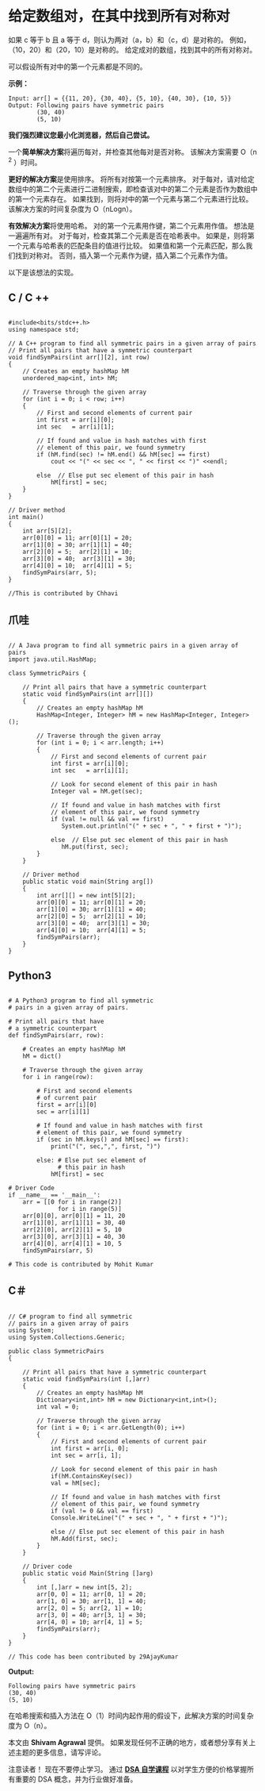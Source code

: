 # 给定数组对，在其中找到所有对称对

如果 c 等于 b 且 a 等于 d，则认为两对（a，b）和（c，d）是对称的。 例如，（10，20）和（20，10）是对称的。 给定成对的数组，找到其中的所有对称对。

可以假设所有对中的第一个元素都是不同的。

**示例：**

```
Input: arr[] = {{11, 20}, {30, 40}, {5, 10}, {40, 30}, {10, 5}}
Output: Following pairs have symmetric pairs
        (30, 40)
        (5, 10)  

```

**我们强烈建议您最小化浏览器，然后自己尝试。**

一个**简单解决方案**将遍历每对，并检查其他每对是否对称。 该解决方案需要 O（n <sup>2</sup> ）时间。

**更好的解决方案**是使用排序。 将所有对按第一个元素排序。 对于每对，请对给定数组中的第二个元素进行二进制搜索，即检查该对中的第二个元素是否作为数组中的第一个元素存在。 如果找到，则将对中的第一个元素与第二个元素进行比较。 该解决方案的时间复杂度为 O（nLogn）。

**有效解决方案**将使用哈希。 对的第一个元素用作键，第二个元素用作值。 想法是一遍遍所有对。 对于每对，检查其第二个元素是否在哈希表中。 如果是，则将第一个元素与哈希表的匹配条目的值进行比较。 如果值和第一个元素匹配，那么我们找到对称对。 否则，插入第一个元素作为键，插入第二个元素作为值。

以下是该想法的实现。

## C / C ++

```

#include<bits/stdc++.h> 
using namespace std; 

// A C++ program to find all symmetric pairs in a given array of pairs 
// Print all pairs that have a symmetric counterpart 
void findSymPairs(int arr[][2], int row) 
{ 
    // Creates an empty hashMap hM 
    unordered_map<int, int> hM; 

    // Traverse through the given array 
    for (int i = 0; i < row; i++) 
    { 
        // First and second elements of current pair 
        int first = arr[i][0]; 
        int sec   = arr[i][1]; 

        // If found and value in hash matches with first 
        // element of this pair, we found symmetry 
        if (hM.find(sec) != hM.end() && hM[sec] == first) 
            cout << "(" << sec << ", " << first << ")" <<endl; 

        else  // Else put sec element of this pair in hash 
            hM[first] = sec; 
    } 
} 

// Driver method 
int main() 
{ 
    int arr[5][2]; 
    arr[0][0] = 11; arr[0][1] = 20; 
    arr[1][0] = 30; arr[1][1] = 40; 
    arr[2][0] = 5;  arr[2][1] = 10; 
    arr[3][0] = 40;  arr[3][1] = 30; 
    arr[4][0] = 10;  arr[4][1] = 5; 
    findSymPairs(arr, 5); 
} 

//This is contributed by Chhavi 

```

## 爪哇

```

// A Java program to find all symmetric pairs in a given array of pairs 
import java.util.HashMap; 

class SymmetricPairs { 

    // Print all pairs that have a symmetric counterpart 
    static void findSymPairs(int arr[][]) 
    { 
        // Creates an empty hashMap hM 
        HashMap<Integer, Integer> hM = new HashMap<Integer, Integer>(); 

        // Traverse through the given array 
        for (int i = 0; i < arr.length; i++) 
        { 
            // First and second elements of current pair 
            int first = arr[i][0]; 
            int sec   = arr[i][1]; 

            // Look for second element of this pair in hash 
            Integer val = hM.get(sec); 

            // If found and value in hash matches with first 
            // element of this pair, we found symmetry 
            if (val != null && val == first) 
               System.out.println("(" + sec + ", " + first + ")"); 

            else  // Else put sec element of this pair in hash 
               hM.put(first, sec); 
        } 
    } 

    // Driver method 
    public static void main(String arg[]) 
    { 
        int arr[][] = new int[5][2]; 
        arr[0][0] = 11; arr[0][1] = 20; 
        arr[1][0] = 30; arr[1][1] = 40; 
        arr[2][0] = 5;  arr[2][1] = 10; 
        arr[3][0] = 40;  arr[3][1] = 30; 
        arr[4][0] = 10;  arr[4][1] = 5; 
        findSymPairs(arr); 
    } 
} 

```

## Python3

```

# A Python3 program to find all symmetric  
# pairs in a given array of pairs. 

# Print all pairs that have 
# a symmetric counterpart 
def findSymPairs(arr, row): 

    # Creates an empty hashMap hM 
    hM = dict() 

    # Traverse through the given array 
    for i in range(row): 

        # First and second elements  
        # of current pair 
        first = arr[i][0] 
        sec = arr[i][1] 

        # If found and value in hash matches with first 
        # element of this pair, we found symmetry 
        if (sec in hM.keys() and hM[sec] == first): 
            print("(", sec,",", first, ")") 

        else: # Else put sec element of 
              # this pair in hash 
            hM[first] = sec 

# Driver Code 
if __name__ == '__main__': 
    arr = [[0 for i in range(2)]  
              for i in range(5)] 
    arr[0][0], arr[0][1] = 11, 20
    arr[1][0], arr[1][1] = 30, 40
    arr[2][0], arr[2][1] = 5, 10
    arr[3][0], arr[3][1] = 40, 30
    arr[4][0], arr[4][1] = 10, 5
    findSymPairs(arr, 5) 

# This code is contributed by Mohit Kumar 

```

## C＃

```

// C# program to find all symmetric  
// pairs in a given array of pairs  
using System; 
using System.Collections.Generic; 

public class SymmetricPairs  
{ 

    // Print all pairs that have a symmetric counterpart 
    static void findSymPairs(int [,]arr) 
    { 
        // Creates an empty hashMap hM 
        Dictionary<int,int> hM = new Dictionary<int,int>(); 
        int val = 0; 

        // Traverse through the given array 
        for (int i = 0; i < arr.GetLength(0); i++) 
        { 
            // First and second elements of current pair 
            int first = arr[i, 0]; 
            int sec = arr[i, 1]; 

            // Look for second element of this pair in hash 
            if(hM.ContainsKey(sec)) 
            val = hM[sec]; 

            // If found and value in hash matches with first 
            // element of this pair, we found symmetry 
            if (val != 0 && val == first) 
            Console.WriteLine("(" + sec + ", " + first + ")"); 

            else // Else put sec element of this pair in hash 
            hM.Add(first, sec); 
        } 
    } 

    // Driver code 
    public static void Main(String []arg) 
    { 
        int [,]arr = new int[5, 2]; 
        arr[0, 0] = 11; arr[0, 1] = 20; 
        arr[1, 0] = 30; arr[1, 1] = 40; 
        arr[2, 0] = 5; arr[2, 1] = 10; 
        arr[3, 0] = 40; arr[3, 1] = 30; 
        arr[4, 0] = 10; arr[4, 1] = 5; 
        findSymPairs(arr); 
    } 
} 

// This code has been contributed by 29AjayKumar 

```

**Output:**

```
Following pairs have symmetric pairs
(30, 40)
(5, 10)
```

在哈希搜索和插入方法在 O（1）时间内起作用的假设下，此解决方案的时间复杂度为 O（n）。

本文由 **Shivam Agrawal** 提供。 如果发现任何不正确的地方，或者想分享有关上述主题的更多信息，请写评论。

注意读者！ 现在不要停止学习。 通过 [**DSA 自学课程**](https://practice.geeksforgeeks.org/courses/dsa-self-paced?utm_source=geeksforgeeks&utm_medium=article&utm_campaign=gfg_article_dsa_content_bottom) 以对学生方便的价格掌握所有重要的 DSA 概念，并为行业做好准备。